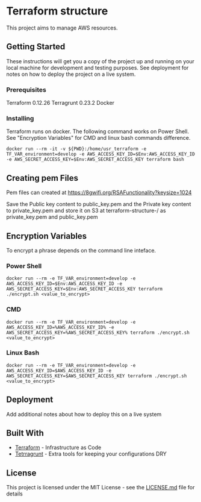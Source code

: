 # Terraform structure

This project aims to manage AWS resources.

## Getting Started

These instructions will get you a copy of the project up and running on your local machine for development and testing purposes. See deployment for notes on how to deploy the project on a live system.

### Prerequisites

Terraform 0.12.26
Terragrunt 0.23.2
Docker

### Installing

Terraform runs on docker. The following command works on Power Shell. See "Encryption Variables" for CMD and linux bash commands difference.

```
docker run --rm -it -v ${PWD}:/home/usr_terraform -e TF_VAR_environment=develop -e AWS_ACCESS_KEY_ID=$Env:AWS_ACCESS_KEY_ID -e AWS_SECRET_ACCESS_KEY=$Env:AWS_SECRET_ACCESS_KEY terraform bash
```

## Creating pem Files

Pem files can created at https://8gwifi.org/RSAFunctionality?keysize=1024

Save the Public key content to public_key.pem and the Private key content to private_key.pem and store it on S3 at terraform-structure-<environment>/ as private_key.pem and public_key.pem

## Encryption Variables

To encrypt a phrase depends on the command line inteface.

### Power Shell
```
docker run --rm -e TF_VAR_environment=develop -e AWS_ACCESS_KEY_ID=$Env:AWS_ACCESS_KEY_ID -e AWS_SECRET_ACCESS_KEY=$Env:AWS_SECRET_ACCESS_KEY terraform ./encrypt.sh <value_to_encrypt>
```

### CMD
```
docker run --rm -e TF_VAR_environment=develop -e AWS_ACCESS_KEY_ID=%AWS_ACCESS_KEY_ID% -e AWS_SECRET_ACCESS_KEY=%AWS_SECRET_ACCESS_KEY% terraform ./encrypt.sh <value_to_encrypt>
```

### Linux Bash
```
docker run --rm -e TF_VAR_environment=develop -e AWS_ACCESS_KEY_ID=$AWS_ACCESS_KEY_ID -e AWS_SECRET_ACCESS_KEY=$AWS_SECRET_ACCESS_KEY terraform ./encrypt.sh <value_to_encrypt>
```

## Deployment

Add additional notes about how to deploy this on a live system

## Built With

* [Terraform](terraform.io/) - Infrastructure as Code
* [Tetrragrunt](https://terragrunt.gruntwork.io/) - Extra tools for keeping your configurations DRY


## License

This project is licensed under the MIT License - see the [LICENSE.md](LICENSE.md) file for details
